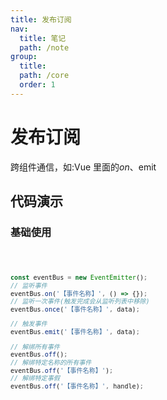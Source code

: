 ```yaml
---
title: 发布订阅
nav:
  title: 笔记
  path: /note
group:
  title:
  path: /core
  order: 1
---
```


# 发布订阅

跨组件通信，如:Vue 里面的$on、$emit

## 代码演示

### 基础使用

<code src="./demo/demo1.tsx" />

```jsx |pure
const eventBus = new EventEmitter();
// 监听事件
eventBus.on('【事件名称】', () => {});
// 监听一次事件(触发完成会从监听列表中移除)
eventBus.once('【事件名称】', data);

// 触发事件
eventBus.emit('【事件名称】', data);

// 解绑所有事件
eventBus.off();
// 解绑特定名称的所有事件
eventBus.off('【事件名称】');
// 解绑特定事假
eventBus.off('【事件名称】', handle);
```
